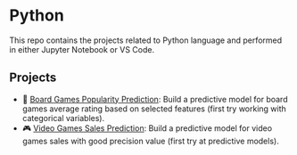 # Python 

This repo contains the projects related to Python language and performed in either Jupyter Notebook or VS Code.

## Projects

- 🎲 [Board Games Popularity Prediction](https://github.com/zeinhord/python-projects/tree/f7cf109ba8b0676a2e6f29076a68089acd91d55d/board_games_popularity_prediction): Build a predictive model for board games average rating  based on selected features (first try working with categorical variables).
- 🎮 [Video Games Sales Prediction](https://github.com/zeinhord/python-projects/tree/f7cf109ba8b0676a2e6f29076a68089acd91d55d/video_games_sales_prediction): Build a predictive model for video games sales with good precision value (first try at predictive models).
